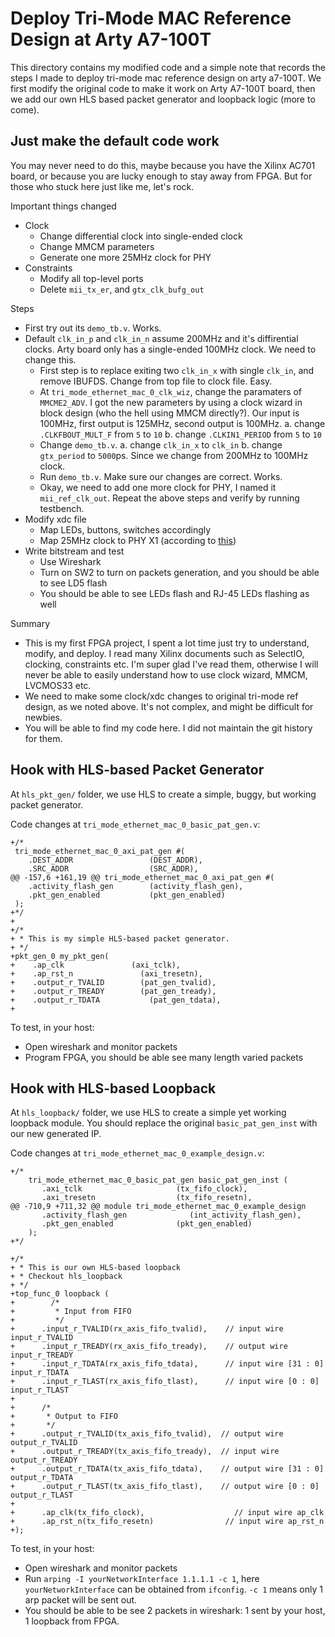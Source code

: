 # Deploy Tri-Mode MAC Reference Design at Arty A7-100T

This directory contains my modified code and a simple note that records the steps I made to deploy tri-mode mac reference design on arty a7-100T. We first modify the original code to make it work on Arty A7-100T board, then we add our own HLS based packet generator and loopback logic (more to come).

## Just make the default code work

You may never need to do this, maybe because you have the Xilinx AC701 board, or because you are lucky enough to stay away from FPGA. But for those who stuck here just like me, let's rock.

Important things changed
- Clock
	- Change differential clock into single-ended clock
	- Change MMCM parameters
	- Generate one more 25MHz clock for PHY
- Constraints
	- Modify all top-level ports
	- Delete `mii_tx_er`, and `gtx_clk_bufg_out`

Steps
- First try out its `demo_tb.v`. Works.
- Default `clk_in_p` and `clk_in_n` assume 200MHz and it's diffirential clocks. Arty board only has a single-ended 100MHz clock. We need to change this.
	- First step is to replace exiting two `clk_in_x` with single `clk_in`, and remove IBUFDS. Change from top file to clock file. Easy.
	- At `tri_mode_ethernet_mac_0_clk_wiz`, change the paramaters of `MMCME2_ADV`. I got the new parameters by using a clock wizard in block design (who the hell using MMCM directly?). Our input is 100MHz, first output is 125MHz, second output is 100MHz.
		a. change `.CLKFBOUT_MULT_F` from `5` to `10`
		b. change `.CLKIN1_PERIOD` from `5` to `10`
	- Change `demo_tb.v`.
		a. change `clk_in_x` to `clk_in`
		b. change `gtx_period` to `5000`ps. Since we change from 200MHz to 100MHz clock.
	- Run `demo_tb.v`. Make sure our changes are correct. Works.
	- Okay, we need to add one more clock for PHY, I named it `mii_ref_clk_out`. Repeat the above steps and verify by running testbench.
- Modify xdc file
	- Map LEDs, buttons, switches accordingly
	- Map 25MHz clock to PHY X1 (according to [this](https://reference.digilentinc.com/_detail/arty/arty_eth.png?id=reference%3Aprogrammable-logic%3Aarty-a7%3Areference-manual))
- Write bitstream and test
	- Use Wireshark
	- Turn on SW2 to turn on packets generation, and you should be able to see LD5 flash
	- You should be able to see LEDs flash and RJ-45 LEDs flashing as well

Summary
- This is my first FPGA project, I spent a lot time just try to understand, modify, and deploy. I read many Xilinx documents such as SelectIO, clocking, constraints etc. I'm super glad I've read them, otherwise I will never be able to easily understand how to use clock wizard, MMCM, LVCMOS33 etc.
- We need to make some clock/xdc changes to original tri-mode ref design, as we noted above. It's not complex, and might be difficult for newbies.
- You will be able to find my code here. I did not maintain the git history for them.

## Hook with HLS-based Packet Generator

At `hls_pkt_gen/` folder, we use HLS to create a simple, buggy, but working packet generator.

Code changes at `tri_mode_ethernet_mac_0_basic_pat_gen.v`:
```
+/*
 tri_mode_ethernet_mac_0_axi_pat_gen #(
    .DEST_ADDR                 (DEST_ADDR),
    .SRC_ADDR                  (SRC_ADDR),
@@ -157,6 +161,19 @@ tri_mode_ethernet_mac_0_axi_pat_gen #(
    .activity_flash_gen        (activity_flash_gen),
    .pkt_gen_enabled           (pkt_gen_enabled)
 );
+*/
+
+/*
+ * This is my simple HLS-based packet generator.
+ */
+pkt_gen_0 my_pkt_gen(
+    .ap_clk               (axi_tclk),
+    .ap_rst_n               (axi_tresetn),
+    .output_r_TVALID        (pat_gen_tvalid),
+    .output_r_TREADY        (pat_gen_tready),
+    .output_r_TDATA           (pat_gen_tdata),
+
```

To test, in your host:
- Open wireshark and monitor packets
- Program FPGA, you should be able see many length varied packets

## Hook with HLS-based Loopback

At `hls_loopback/` folder, we use HLS to create a simple yet working loopback module.
You should replace the original `basic_pat_gen_inst` with our new generated IP.

Code changes at `tri_mode_ethernet_mac_0_example_design.v`:
```
+/*
    tri_mode_ethernet_mac_0_basic_pat_gen basic_pat_gen_inst (
       .axi_tclk                     (tx_fifo_clock),
       .axi_tresetn                  (tx_fifo_resetn),
@@ -710,9 +711,32 @@ module tri_mode_ethernet_mac_0_example_design
       .activity_flash_gen              (int_activity_flash_gen),
       .pkt_gen_enabled              (pkt_gen_enabled)
    );
+*/

+/*
+ * This is our own HLS-based loopback
+ * Checkout hls_loopback
+ */
+top_func_0 loopback (
+        /*
+         * Input from FIFO
+         */
+      .input_r_TVALID(rx_axis_fifo_tvalid),    // input wire input_r_TVALID
+      .input_r_TREADY(rx_axis_fifo_tready),    // output wire input_r_TREADY
+      .input_r_TDATA(rx_axis_fifo_tdata),      // input wire [31 : 0] input_r_TDATA
+      .input_r_TLAST(rx_axis_fifo_tlast),      // input wire [0 : 0] input_r_TLAST
+
+      /*
+       * Output to FIFO
+       */
+      .output_r_TVALID(tx_axis_fifo_tvalid),  // output wire output_r_TVALID
+      .output_r_TREADY(tx_axis_fifo_tready),  // input wire output_r_TREADY
+      .output_r_TDATA(tx_axis_fifo_tdata),    // output wire [31 : 0] output_r_TDATA
+      .output_r_TLAST(tx_axis_fifo_tlast),    // output wire [0 : 0] output_r_TLAST
+
+      .ap_clk(tx_fifo_clock),                    // input wire ap_clk
+      .ap_rst_n(tx_fifo_resetn)                // input wire ap_rst_n
+);
```

To test, in your host:
- Open wireshark and monitor packets
- Run `arping -I yourNetworkInterface 1.1.1.1 -c 1`, here `yourNetworkInterface` can be obtained from `ifconfig`. `-c 1` means only 1 arp packet will be sent out.
- You should be able to be see 2 packets in wireshark: 1 sent by your host, 1 loopback from FPGA.